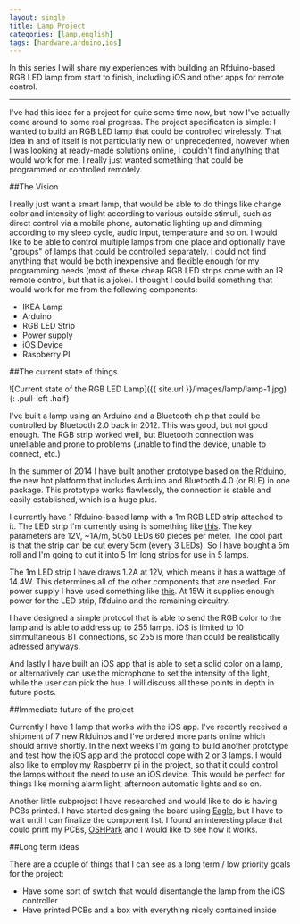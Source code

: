 ```yaml
---
layout: single
title: Lamp Project
categories: [lamp,english]
tags: [hardware,arduino,ios]
---
```


In this series I will share my experiences with building an Rfduino-based RGB LED lamp from start to finish, including iOS and other apps for remote control.

---

I've had this idea for a project for quite some time now, but now I've actually come around to some real progress. The project specificaton is simple: I wanted to build an RGB LED lamp that could be controlled wirelessly. That idea in and of itself is not particularly new or unprecedented, however when I was looking at ready-made solutions online, I couldn't find anything that would work for me. I really just wanted something that could be programmed or controlled remotely. 

##The Vision

I really just want a smart lamp, that would be able to do things like change color and intensity of light according to various outside stimuli, such as direct control via a mobile phone, automatic lighting up and dimming according to my sleep cycle, audio input, temperature and so on. I would like to be able to control multiple lamps from one place and optionally have "groups" of lamps that could be controlled separately. I could not find anything that would be both inexpensive and flexible enough for my programming needs (most of these cheap RGB LED strips come with an IR remote control, but that is a joke). I thought I could build something that would work for me from the following components:

* IKEA Lamp
* Arduino
* RGB LED Strip
* Power supply
* iOS Device
* Raspberry PI

##The current state of things

![Current state of the RGB LED Lamp]({{ site.url }}/images/lamp/lamp-1.jpg){: .pull-left .half}

I've built a lamp using an Arduino and a Bluetooth chip that could be controlled by Bluetooth 2.0 back in 2012. This was good, but not good enough. The RGB strip worked well, but Bluetooth connection was unreliable and prone to problems (unable to find the device, unable to connect, etc.)

In the summer of 2014 I have built another prototype based on the [Rfduino](http://www.rfduino.com/), the new hot platform that includes Arduino and Bluetooth 4.0 (or BLE) in one package. This prototype works flawlessly, the connection is stable and easily established, which is a huge plus.

I currently have 1 Rfduino-based lamp with a 1m RGB LED strip attached to it. The LED strip I'm currently using is something like [this](http://www.amazon.co.uk/Waterproof-300LEDs-Flexible-Lighting-Decoration/dp/B009ZOLW04/ref=sr_1_46?s=lighting&ie=UTF8&qid=1421617842&sr=1-46&keywords=5050+rgb+led+strip). The key parameters are 12V, ~1A/m, 5050 LEDs 60 pieces per meter. The cool part is that the strip can be cut every 5cm (every 3 LEDs). So I have bought a 5m roll and I'm going to cut it into 5 1m long strips for use in 5 lamps.

The 1m LED strip I have draws 1.2A at 12V, which means it has a wattage of 14.4W. This determines all of the other components that are needed. For power supply I have used something like [this](http://uk.farnell.com/powerpax/sw3526/ac-dc-power-supply-12v-1-25a-euro/dp/1971795). At 15W it supplies enough power for the LED strip,  Rfduino and the remaining circuitry. 

I have designed a simple protocol that is able to send the RGB color to the lamp and is able to address up to 255 lamps. iOS is limited to 10 simmultaneous BT connections, so 255 is more than could be realistically adressed anyways. 

And lastly I have built an iOS app that is able to set a solid color on a lamp, or alternatively can use the microphone to set the intensity of the light, while the user can pick the hue. I will discuss all these points in depth in future posts.

##Immediate future of the project

Currently I have 1 lamp that works with the iOS app. I've recently received a shipment of 7 new Rfduinos and I've ordered more parts online which should arrive shortly. In the next weeks I'm going to build another prototype and test how the iOS app and the protocol cope with 2 or 3 lamps. I would also like to employ my Raspberry pi in the project, so that it could control the lamps without the need to use an iOS device. This would be perfect for things like morning alarm light, afternoon automatic lights and so on.

Another little subproject I have researched and would like to do is having PCBs printed. I have started designing the board using [Eagle](http://www.cadsoftusa.com/), but I have to wait until I can finalize the component list. I found an interesting place that could print my PCBs, [OSHPark](https://oshpark.com/) and I would like to see how it works.

##Long term ideas

There are a couple of things that I can see as a long term / low priority goals for the project:

* Have some sort of switch that would disentangle the lamp from the iOS controller
* Have printed PCBs and a box with everything nicely contained inside


